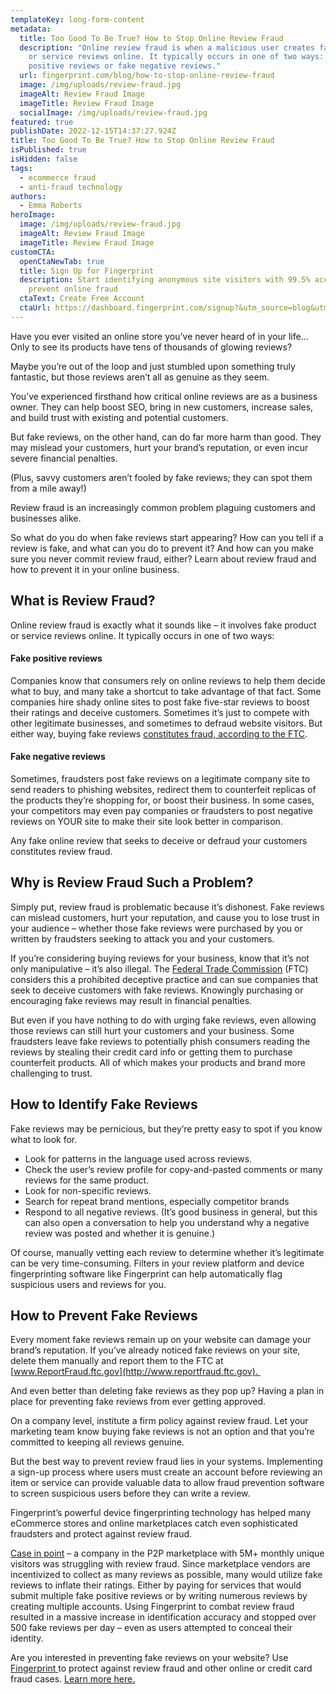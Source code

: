 ```yaml
---
templateKey: long-form-content
metadata:
  title: Too Good To Be True? How to Stop Online Review Fraud
  description: "Online review fraud is when a malicious user creates fake product
    or service reviews online. It typically occurs in one of two ways: fake
    positive reviews or fake negative reviews."
  url: fingerprint.com/blog/how-to-stop-online-review-fraud
  image: /img/uploads/review-fraud.jpg
  imageAlt: Review Fraud Image
  imageTitle: Review Fraud Image
  socialImage: /img/uploads/review-fraud.jpg
featured: true
publishDate: 2022-12-15T14:37:27.924Z
title: Too Good To Be True? How to Stop Online Review Fraud
isPublished: true
isHidden: false
tags:
  - ecommerce fraud
  - anti-fraud technology
authors:
  - Emma Roberts
heroImage:
  image: /img/uploads/review-fraud.jpg
  imageAlt: Review Fraud Image
  imageTitle: Review Fraud Image
customCTA:
  openCtaNewTab: true
  title: Sign Up for Fingerprint
  description: Start identifying anonymous site visitors with 99.5% accuracy to
    prevent online fraud
  ctaText: Create Free Account
  ctaUrl: https://dashboard.fingerprint.com/signup?&utm_source=blog&utm_medium=website&utm_campaign=blog
---
```

Have you ever visited an online store you’ve never heard of in your life... Only to see its products have tens of thousands of glowing reviews?

Maybe you’re out of the loop and just stumbled upon something truly fantastic, but those reviews aren’t all as genuine as they seem.

You’ve experienced firsthand how critical online reviews are as a business owner. They can help boost SEO, bring in new customers, increase sales, and build trust with existing and potential customers. 

But fake reviews, on the other hand, can do far more harm than good. They may mislead your customers, hurt your brand’s reputation, or even incur severe financial penalties.

(Plus, savvy customers aren’t fooled by fake reviews; they can spot them from a mile away!)

Review fraud is an increasingly common problem plaguing customers and businesses alike.

So what do you do when fake reviews start appearing? How can you tell if a review is fake, and what can you do to prevent it? And how can you make sure you never commit review fraud, either? Learn about review fraud and how to prevent it in your online business.



## What is Review Fraud?

Online review fraud is exactly what it sounds like – it involves fake product or service reviews online. It typically occurs in one of two ways:

#### Fake positive reviews

Companies know that consumers rely on online reviews to help them decide what to buy, and many take a shortcut to take advantage of that fact. Some companies hire shady online sites to post fake five-star reviews to boost their ratings and deceive customers. Sometimes it’s just to compete with other legitimate businesses, and sometimes to defraud website visitors. But either way, buying fake reviews [constitutes fraud, according to the FTC](https://www.ftc.gov/business-guidance/blog/2022/09/what-companies-and-platforms-can-do-help-stop-fake-post-pay-reviews).

#### Fake negative reviews

Sometimes, fraudsters post fake reviews on a legitimate company site to send readers to phishing websites, redirect them to counterfeit replicas of the products they’re shopping for, or boost their business. In some cases, your competitors may even pay companies or fraudsters to post negative reviews on YOUR site to make their site look better in comparison.

Any fake online review that seeks to deceive or defraud your customers constitutes review fraud. 



## Why is Review Fraud Such a Problem?

Simply put, review fraud is problematic because it’s dishonest. Fake reviews can mislead customers, hurt your reputation, and cause you to lose trust in your audience – whether those fake reviews were purchased by you or written by fraudsters seeking to attack you and your customers.

If you’re considering buying reviews for your business, know that it’s not only manipulative – it’s also illegal. The [Federal Trade Commission](https://www.ftc.gov/business-guidance/blog/2022/09/what-companies-and-platforms-can-do-help-stop-fake-post-pay-reviews) (FTC) considers this a prohibited deceptive practice and can sue companies that seek to deceive customers with fake reviews. Knowingly purchasing or encouraging fake reviews may result in financial penalties.

But even if you have nothing to do with urging fake reviews, even allowing those reviews can still hurt your customers and your business. Some fraudsters leave fake reviews to potentially phish consumers reading the reviews by stealing their credit card info or getting them to purchase counterfeit products. All of which makes your products and brand more challenging to trust.



## How to Identify Fake Reviews

Fake reviews may be pernicious, but they’re pretty easy to spot if you know what to look for.

* Look for patterns in the language used across reviews.
* Check the user’s review profile for copy-and-pasted comments or many reviews for the same product.
* Look for non-specific reviews.
* Search for repeat brand mentions, especially competitor brands
* Respond to all negative reviews. (It’s good business in general, but this can also open a conversation to help you understand why a negative review was posted and whether it is genuine.)

Of course, manually vetting each review to determine whether it’s legitimate can be very time-consuming. Filters in your review platform and device fingerprinting software like Fingerprint can help automatically flag suspicious users and reviews for you.



## How to Prevent Fake Reviews

Every moment fake reviews remain up on your website can damage your brand’s reputation. If you’ve already noticed fake reviews on your site, delete them manually and report them to the FTC at [www.ReportFraud.ftc.gov](http://www.reportfraud.ftc.gov). 

And even better than deleting fake reviews as they pop up? Having a plan in place for preventing fake reviews from ever getting approved.

On a company level, institute a firm policy against review fraud. Let your marketing team know buying fake reviews is not an option and that you’re committed to keeping all reviews genuine.

But the best way to prevent review fraud lies in your systems. Implementing a sign-up process where users must create an account before reviewing an item or service can provide valuable data to allow fraud prevention software to screen suspicious users before they can write a review.

Fingerprint’s powerful device fingerprinting technology has helped many eCommerce stores and online marketplaces catch even sophisticated fraudsters and protect against review fraud. 

[Case in point](https://fingerprint.com/case-studies/review-fraud/?utm_source=blog&utm_medium=website&utm_campaign=blog) – a company in the P2P marketplace with 5M+ monthly unique visitors was struggling with review fraud. Since marketplace vendors are incentivized to collect as many reviews as possible, many would utilize fake reviews to inflate their ratings. Either by paying for services that would submit multiple fake positive reviews or by writing numerous reviews by creating multiple accounts. Using Fingerprint to combat review fraud resulted in a massive increase in identification accuracy and stopped over 500 fake reviews per day – even as users attempted to conceal their identity.

Are you interested in preventing fake reviews on your website? Use [Fingerprint ](https://fingerprint.com/?utm_source=blog&utm_medium=website&utm_campaign=blog)to protect against review fraud and other online or credit card fraud cases. [Learn more here.](https://fingerprint.com/payment-fraud/?utm_source=blog&utm_medium=website&utm_campaign=blog)
